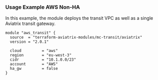 ### Usage Example AWS Non-HA

In this example, the module deploys the transit VPC as well as a single Aviatrix transit gateway.

```
module "aws_transit" {
  source  = "terraform-aviatrix-modules/mc-transit/aviatrix"
  version = "2.0.1"

  cloud         = "aws"
  region        = "eu-west-3"
  cidr          = "10.1.0.0/23"
  account       = "AWS"
  ha_gw         = false
}
```